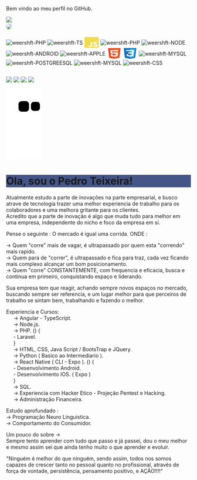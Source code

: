 Bem vindo ao meu perfil no GitHub.<br>
<div align="" class= 'row'>
  <a href="https://github.com/weershft">
  <img height="120em" src="https://github-readme-stats.vercel.app/api?username=weershft&show_icons=true&theme=dark&include_all_commits=true&count_private=true"/>
  <!-- <img height="120em" src="https://github-readme-stats.vercel.app/api/top-langs/?username=weershft&layout=compact&langs_count=7&theme=dark"/> -->
    <div style = 'border-radius: 50px' class="tenor-gif-embed" data-postid="20396503" data-share-method="host" data-aspect-ratio="1.78771" data-width=""><a style = 'display: none'     href="https://tenor.com/view/kali-linux-hacker-anonymous-skid-gif-20396503"></a><a style = 'display: none' href="https://tenor.com/search/kali-gifs"></a></div>
<!--     <script type="text/javascript" async src="https://tenor.com/embed.js"></script> -->
    <img style = 'border-radius: 50px' align="" height = "120em" src="https://c.tenor.com/zUMAAi4sjf0AAAAC/kali-linux.gif" />
  <div style="display: inline_block"><br>
  <img align="center" alt="weershft-PHP" height="30" width="40" src="https://cdn.jsdelivr.net/gh/devicons/devicon/icons/php/php-original.svg" />
  <img align="center" alt="weershft-TS" height="30" width="40" src="https://cdn.jsdelivr.net/gh/devicons/devicon/icons/typescript/typescript-plain.svg" />
  <img align="center" alt="weershft-JS" height="30" width="40" src="https://raw.githubusercontent.com/devicons/devicon/master/icons/javascript/javascript-plain.svg">
  <img align="center" alt="weershft-PHP" height="30" width="40" src="https://cdn.jsdelivr.net/gh/devicons/devicon/icons/angularjs/angularjs-original.svg" />
  <img align="center" alt="weershft-NODE" height="30" width="40" src="https://cdn.jsdelivr.net/gh/devicons/devicon/icons/nodejs/nodejs-original.svg" />
<!--   <img align="center" alt="weershft-REACT" height="30" width="40" src="https://raw.githubusercontent.com/devicons/devicon/master/icons/react/react-original.svg"> -->
  <img align="center" alt="weershft-ANDROID" height="30" width="40" src="https://cdn.jsdelivr.net/gh/devicons/devicon/icons/android/android-original.svg" />
  <img align="center" alt="weershft-APPLE" height="30" width="40" src="https://cdn.jsdelivr.net/gh/devicons/devicon/icons/apple/apple-original.svg" />
  <img align="center" alt="weershft-HTML" height="30" width="40" src="https://raw.githubusercontent.com/devicons/devicon/master/icons/html5/html5-original.svg">
  <img align="center" alt="weershft-CSS" height="30" width="40" src="https://raw.githubusercontent.com/devicons/devicon/master/icons/css3/css3-original.svg">
  <img align="center" alt="weershft-MYSQL" height="30" width="40" src="https://cdn.jsdelivr.net/gh/devicons/devicon/icons/mysql/mysql-original.svg" />
  <img align="center" alt="weershft-POSTGREESQL" height="30" width="40" src="https://cdn.jsdelivr.net/gh/devicons/devicon/icons/postgresql/postgresql-original.svg" />
  <img align="center" alt="weershft-MYSQL" height="30" width="40" src="https://cdn.jsdelivr.net/gh/devicons/devicon/icons/putty/putty-original.svg" />
  <img align="center" alt="weershft-CSS" height="30" width="40" src="https://cdn.jsdelivr.net/gh/devicons/devicon/icons/vscode/vscode-original.svg" />
  </div>
  
  ##
 
<div> 
  <a href="https://www.youtube.com/channel/UCtWyTgU2EhaSh8GCkVLeF_g" target="_blank"><img src="https://img.shields.io/badge/YouTube-FF0000?style=for-the-badge&logo=youtube&logoColor=white" target="_blank"></a>
  <a href="https://instagram.com" target="_blank"><img src="https://img.shields.io/badge/-Instagram-%23E4405F?style=for-the-badge&logo=instagram&logoColor=white" target="_blank"></a>
  <!--
 	<a href="https://www.twitch.tv" target="_blank"><img src="https://img.shields.io/badge/Twitch-9146FF?style=for-the-badge&logo=twitch&logoColor=white" target="_blank"></a>
 <a href="https://discord.gg" target="_blank"><img src="https://img.shields.io/badge/Discord-7289DA?style=for-the-badge&logo=discord&logoColor=white" target="_blank"></a>-->
  <a href = "mailto:weershft@gmail.com"><img src="https://img.shields.io/badge/-Gmail-%23333?style=for-the-badge&logo=gmail&logoColor=white" target="_blank"></a>
  <a href="https://www.linkedin.com/in/pedro-henrique-ferreira-teixeira-842483216" target="_blank"><img src="https://img.shields.io/badge/-LinkedIn-%230077B5?style=for-the-badge&logo=linkedin&logoColor=white" target="_blank"></a> 
 
  ![Snake animation](https://github.com/rafaballerini/rafaballerini/blob/output/github-contribution-grid-snake.svg)
 
</div>
  
  <div><p>
  
  <h1 style="background-color:#458;">Ola, sou o Pedro Teixeira!</h1>

Atualmente estudo a parte de inovações na parte empresarial, e busco atrave de tecnologia trazer uma melhor experiencia de trabalho para os colaboradores e uma melhora gritante para os clientes.<br>
Acredito que a parte de inovação é algo que muda tudo para melhor em uma empresa, independente do nicho e foco da empresa em sí.<br>

Pense o seguinte : O mercado é igual uma corrida. ONDE :<br>

-> Quem "corre" mais de vagar, é ultrapassado por quem esta "correndo" mais rapido.<br>
-> Quem para de "correr", é ultrapassado e fica para traz, cada vez ficando mais complexo alcançar um bom posicionamento.<br>
-> Quem "corre" CONSTANTEMENTE, com frequencia e eficacia, busca e continua em primeiro, conquistando espaço e liderando.<br>

Sua empresa tem que reagir, achando sempre novos espaços no mercado, buscando sempre ser referencia, e um lugar melhor para que perceiros de trabalho se sintam bem, trabalhando e fazendo o melhor.<br>

Experiencia e Cursos:<br>
&nbsp;&nbsp;&nbsp;&nbsp;         -> Angular - TypeScript. <br>
&nbsp;&nbsp;&nbsp;&nbsp;         -> Node.js.<br>
&nbsp;&nbsp;&nbsp;&nbsp;         -> PHP. () {<br>
&nbsp;&nbsp;&nbsp;&nbsp;         -  Laravel.<br>
&nbsp;&nbsp;&nbsp;&nbsp;            }<br>
&nbsp;&nbsp;&nbsp;&nbsp;         -> HTML, CSS, Java Script / BootsTrap e JQuery. <br>
&nbsp;&nbsp;&nbsp;&nbsp;         -> Python ( Basico ao Intermediario ).<br>
&nbsp;&nbsp;&nbsp;&nbsp;         -> React Native ( CLI - Expo ). () {<br>
&nbsp;&nbsp;&nbsp;&nbsp;         - Desenvolvimento Android.<br>
&nbsp;&nbsp;&nbsp;&nbsp;         - Desenvolvimento IOS. ( Expo )<br>
&nbsp;&nbsp;&nbsp;&nbsp;            }<br>
&nbsp;&nbsp;&nbsp;&nbsp;         -> SQL.<br>
&nbsp;&nbsp;&nbsp;&nbsp;         -> Experiencia com Hacker Etico - Projeção Pentest e Hacking.<br>
&nbsp;&nbsp;&nbsp;&nbsp;         -> Administração Financeira.<br>
        
Estudo aprofundado :<br> -> Programação Neuro Linguistica.<br>
-> Comportamento do Consumidor.<br>
                  
                  
Um pouco do sobre -><br>
Sempre tento aprender com tudo que passo e já passei, dou o meu melhor e mesmo assim sei que ainda tenho muito o que aprender e evoluir.

"Ninguém é melhor do que ninguém, sendo assim, todos nos somos capazes de crescer tanto no pessoal quanto no profissional, através de força de vontade, persistência, pensamento positivo, e AÇÃO!!!!"<br>
  
</p></div>

